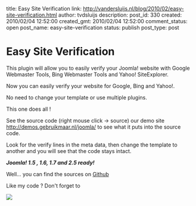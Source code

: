 title: Easy Site Verification
link: http://vandersluijs.nl/blog/2010/02/easy-site-verification.html
author: tvdsluijs
description: 
post_id: 330
created: 2010/02/04 12:52:00
created_gmt: 2010/02/04 12:52:00
comment_status: open
post_name: easy-site-verification
status: publish
post_type: post

# Easy Site Verification

This plugin will allow you to easily verify your Joomla! website with Google Webmaster Tools, Bing Webmaster Tools and Yahoo! SiteExplorer.  
  
Now you can easily verify your website for Google, Bing and Yahoo!.  
  
No need to change your template or use multiple plugins.  
  
This one does all !  
  
See the source code (right mouse click -> source) our demo site <http://demos.gebruikmaar.nl/joomla/> to see what it puts into the source code.  
  
Look for the verify lines in the meta data, then change the template to another and you will see that the code stays intact.  
  
_**Joomla! 1.5 , 1.6, 1.7 and 2.5 ready!**_  
  
Well... you can find the sources on [Github](https://github.com/tvdsluijs/Joomla-Easy-Site-Verification/tree/)  
  
Like my code ? Don't forget to  
  
![](https://www.paypalobjects.com/en_US/i/scr/pixel.gif)